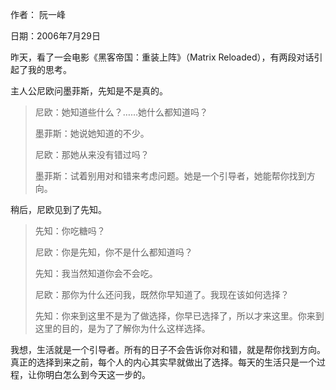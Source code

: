 作者： 阮一峰

日期：2006年7月29日

昨天，看了一会电影《黑客帝国：重装上阵》（Matrix Reloaded），有两段对话引起了我的思考。

主人公尼欧问墨菲斯，先知是不是真的。

>尼欧：她知道些什么？……她什么都知道吗？
>
>墨菲斯：她说她知道的不少。
>
>尼欧：那她从来没有错过吗？
>
>墨菲斯：试着别用对和错来考虑问题。她是一个引导者，她能帮你找到方向。

稍后，尼欧见到了先知。

>先知：你吃糖吗？
>
>尼欧：你是先知，你不是什么都知道吗？
>
>先知：我当然知道你会不会吃。
>
>尼欧：那你为什么还问我，既然你早知道了。我现在该如何选择？
>
>先知：你来到这里不是为了做选择，你早已选择了，所以才来这里。你来到这里的目的，是为了了解你为什么这样选择。

我想，生活就是一个引导者。所有的日子不会告诉你对和错，就是帮你找到方向。真正的选择到来之前，每个人的内心其实早就做出了选择。每天的生活只是一个过程，让你明白怎么到今天这一步的。